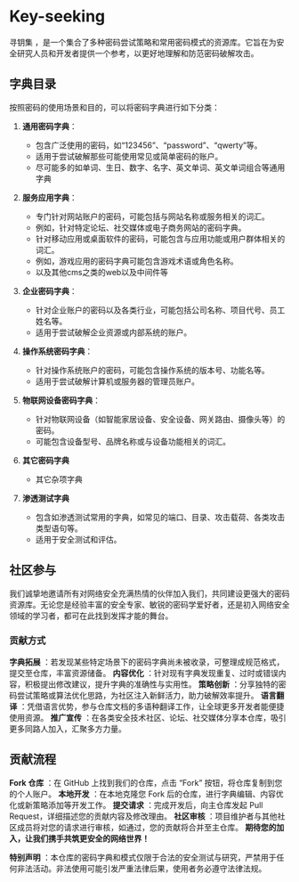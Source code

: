 # Key-seeking
寻钥集 ，是一个集合了多种密码尝试策略和常用密码模式的资源库。它旨在为安全研究人员和开发者提供一个参考，以更好地理解和防范密码破解攻击。

## 字典目录
按照密码的使用场景和目的，可以将密码字典进行如下分类：

1. **通用密码字典**：
   - 包含广泛使用的密码，如“123456”、“password”、“qwerty”等。
   - 适用于尝试破解那些可能使用常见或简单密码的账户。
   - 尽可能多的如单词、生日、数字、名字、英文单词、英文单词组合等通用字典

2. **服务应用字典**：
   - 专门针对网站账户的密码，可能包括与网站名称或服务相关的词汇。
   - 例如，针对特定论坛、社交媒体或电子商务网站的密码字典。
   - 针对移动应用或桌面软件的密码，可能包含与应用功能或用户群体相关的词汇。
   - 例如，游戏应用的密码字典可能包含游戏术语或角色名称。
   - 以及其他cms之类的web以及中间件等

3. **企业密码字典**：
   - 针对企业账户的密码以及各类行业，可能包括公司名称、项目代号、员工姓名等。
   - 适用于尝试破解企业资源或内部系统的账户。

4. **操作系统密码字典**：
   - 针对操作系统账户的密码，可能包含操作系统的版本号、功能名等。
   - 适用于尝试破解计算机或服务器的管理员账户。

5.  **物联网设备密码字典**：
    - 针对物联网设备（如智能家居设备、安全设备、网关路由、摄像头等）的密码。
    - 可能包含设备型号、品牌名称或与设备功能相关的词汇。

6.  **其它密码字典**
    - 其它杂项字典

7.  **渗透测试字典**
    - 包含如渗透测试常用的字典，如常见的端口、目录、攻击载荷、各类攻击类型语句等。
    - 适用于安全测试和评估。





## 社区参与
我们诚挚地邀请所有对网络安全充满热情的伙伴加入我们，共同建设更强大的密码资源库。无论您是经验丰富的安全专家、敏锐的密码学爱好者，还是初入网络安全领域的学习者，都可在此找到发挥才能的舞台。
### 贡献方式
 **字典拓展** ：若发现某些特定场景下的密码字典尚未被收录，可整理成规范格式，提交至仓库，丰富资源储备。
**内容优化** ：针对现有字典发现重复、过时或错误内容，积极提出修改建议，提升字典的准确性与实用性。
**策略创新** ：分享独特的密码尝试策略或算法优化思路，为社区注入新鲜活力，助力破解效率提升。
**语言翻译** ：凭借语言优势，参与仓库文档的多语种翻译工作，让全球更多开发者能便捷使用资源。
**推广宣传** ：在各类安全技术社区、论坛、社交媒体分享本仓库，吸引更多同路人加入，汇聚多方力量。


## 贡献流程
**Fork 仓库** ：在 GitHub 上找到我们的仓库，点击 “Fork” 按钮，将仓库复制到您的个人账户。
**本地开发** ：在本地克隆您 Fork 后的仓库，进行字典编辑、内容优化或新策略添加等开发工作。
**提交请求** ：完成开发后，向主仓库发起 Pull Request，详细描述您的贡献内容及修改理由。
**社区审核** ：项目维护者与其他社区成员将对您的请求进行审核，如通过，您的贡献将合并至主仓库。
**期待您的加入，让我们携手共筑更安全的网络世界！**


**特别声明** ：本仓库的密码字典和模式仅限于合法的安全测试与研究，严禁用于任何非法活动。非法使用可能引发严重法律后果，使用者务必遵守法律法规。